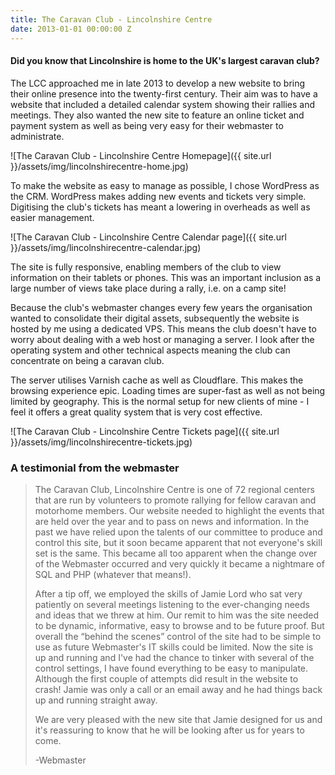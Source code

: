 ```yaml
---
title: The Caravan Club - Lincolnshire Centre
date: 2013-01-01 00:00:00 Z
---
```


#### Did you know that Lincolnshire is home to the UK's largest caravan club?

The LCC approached me in late 2013 to develop a new website to bring their online presence into the twenty-first century. Their aim was to have a website that included a detailed calendar system showing their rallies and meetings. They also wanted the new site to feature an online ticket and payment system as well as being very easy for their webmaster to administrate.

![The Caravan Club - Lincolnshire Centre Homepage]({{ site.url }}/assets/img/lincolnshirecentre-home.jpg)

To make the website as easy to manage as possible, I chose WordPress as the CRM. WordPress makes adding new events and tickets very simple. Digitising the club's tickets has meant a lowering in overheads as well as easier management.

![The Caravan Club - Lincolnshire Centre Calendar page]({{ site.url }}/assets/img/lincolnshirecentre-calendar.jpg)

The site is fully responsive, enabling members of the club to view information on their tablets or phones. This was an important inclusion as a large number of views take place during a rally, i.e. on a camp site!

Because the club's webmaster changes every few years the organisation wanted to consolidate their digital assets, subsequently the website is hosted by me using a dedicated VPS. This means the club doesn't have to worry about dealing with a web host or managing a server. I look after the operating system and other technical aspects meaning the club can concentrate on being a caravan club.

The server utilises Varnish cache as well as Cloudflare. This makes the browsing experience epic. Loading times are super-fast as well as not being limited by geography. This is the normal setup for new clients of mine - I feel it offers a great quality system that is very cost effective.

![The Caravan Club - Lincolnshire Centre Tickets page]({{ site.url }}/assets/img/lincolnshirecentre-tickets.jpg)

### A testimonial from the webmaster

> The Caravan Club, Lincolnshire Centre is one of 72 regional centers that are run by volunteers to promote rallying for fellow caravan and motorhome members. Our website needed to highlight the events that are held over the year and to pass on news and information. In the past we have relied upon the talents of our committee to produce and control this site, but it soon became apparent that not everyone's skill set is the same. This became all too apparent when the change over of the Webmaster occurred and very quickly it became a nightmare of SQL and PHP (whatever that means!).
>
> After a tip off, we employed the skills of Jamie Lord who sat very patiently on several meetings listening to the ever-changing needs and ideas that we threw at him. Our remit to him was the site needed to be dynamic, informative, easy to browse and to be future proof. But overall the “behind the scenes” control of the site had to be simple to use as future Webmaster's IT skills could be limited. Now the site is up and running and I've had the chance to tinker with several of the control settings, I have found everything to be easy to manipulate. Although the first couple of attempts did result in the website to crash! Jamie was only a call or an email away and he had things back up and running straight away.
>
> We are very pleased with the new site that Jamie designed for us and it's reassuring to know that he will be looking after us for years to come.
>
> -Webmaster